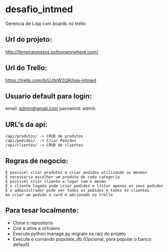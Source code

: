 # desafio_intmed
Gerencia de Loja com boards no trello

## Url do projeto:
http://ferreirajonasss.pythonanywhere.com/

## Url do Trello:
https://trello.com/b/UJtpW2QR/loja-intmed

## Usuario default para login:
email: admin@gmail.com
password: admin

## URL's da api:

    /api/produtos/ -> CRUD de produtos
    /api/pedidos/  -> Criar Pedidos
    /api/clientes/ -> CRUD de clientes

## Regras de negocio:

    É possivel criar produtos e criar pedidos utilizando os mesmos
    É necessario escolher um produto de cada categoria
    É possivel criar cliente e logar com o mesmo
    É o cliente logado pode criar pedidos e listar apenas os seus pedidos
    É o administrador pode ver todos os pedidos e todos os clientes
    Ao criar um pedido o card é adcionado no trello

## Para tesar localmente:
- Clone o repositorio
- Crie e ative a virtulenv 
- Execute python manage.py migrate na raiz do projeto
- Execute o comando populate_db (Opcional, para popular o banco default)



